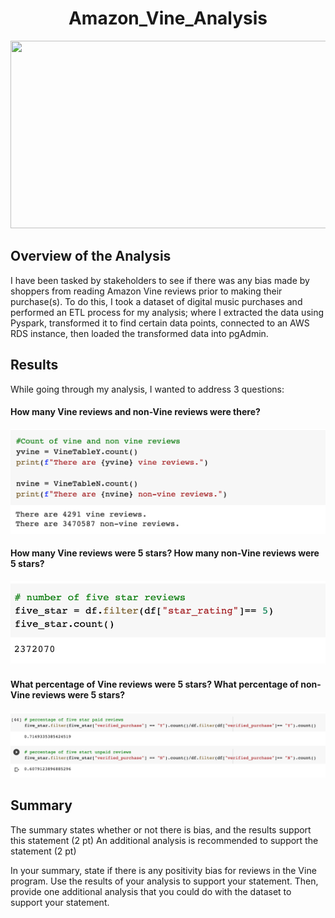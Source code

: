 

<h1 align = "center"> Amazon_Vine_Analysis </h1>

<p align = "center">
<img src = "https://encrypted-tbn0.gstatic.com/images?q=tbn:ANd9GcQKZes_QAmSFjPJ1kwI6NEFYGHu_GW3qRRNeg&usqp=CAU"width = "600" height = "300">
 </p>

<h2> Overview of the Analysis </h2>
I have been tasked by stakeholders to see if there was any bias made by shoppers from reading Amazon Vine reviews prior to making their purchase(s). To do this, I took a dataset of digital music purchases and performed an ETL process for my analysis; where I extracted the data using Pyspark, transformed it to find certain data points, connected to an AWS RDS instance, then loaded the transformed data into pgAdmin.

<h2>Results </h2>
While going through my analysis, I wanted to address 3 questions:

<h4>How many Vine reviews and non-Vine reviews were there?</h4>
<p align = "left">
<img src = "https://github.com/JoseCalucag/Amazon_Vine_Analysis/blob/main/pics/VineCount.png">
</p>
 
<h4>How many Vine reviews were 5 stars? How many non-Vine reviews were 5 stars?</h4>
<p align = "left">
<img src = "https://github.com/JoseCalucag/Amazon_Vine_Analysis/blob/main/pics/number5star.png">
</p>

<h4>What percentage of Vine reviews were 5 stars? What percentage of non-Vine reviews were 5 stars?</h4>
<p align = "left">
<img src = "https://github.com/JoseCalucag/Amazon_Vine_Analysis/blob/main/pics/5starpdupd.png">
</p>


<h2>Summary</h2>
The summary states whether or not there is bias, and the results support this statement (2 pt)
An additional analysis is recommended to support the statement (2 pt)

In your summary, state if there is any positivity bias for reviews in the Vine program. Use the results of your analysis to support your statement. Then, provide one additional analysis that you could do with the dataset to support your statement.
